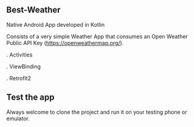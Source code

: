 ## Best-Weather

Native Android App developed in Kotlin

Consists of a very simple Weather App that consumes an Open Weather Public API Key (https://openweathermap.org/).

. Activities

. ViewBinding

. Retrofit2

## Test the app

Always welcome to clone the project and run it on your testing phone or emulator.
